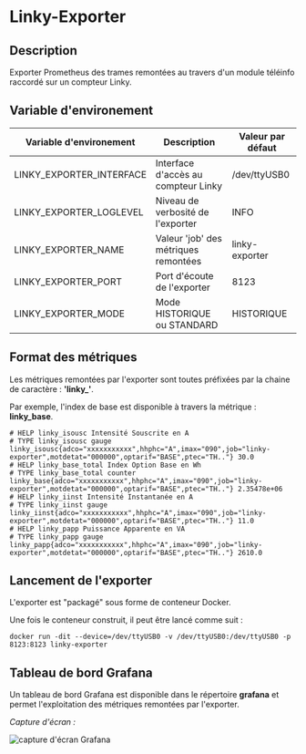 # Linky-Exporter

## Description

Exporter Prometheus des trames remontées au travers d'un module téléinfo raccordé sur un compteur Linky.

## Variable d'environement

| Variable d'environement | Description | Valeur par défaut |
| ------ | ------ | ------ |
| LINKY_EXPORTER_INTERFACE | Interface d'accès au compteur Linky | /dev/ttyUSB0 |
| LINKY_EXPORTER_LOGLEVEL | Niveau de verbosité de l'exporter | INFO |
| LINKY_EXPORTER_NAME | Valeur 'job' des métriques remontées | linky-exporter |
| LINKY_EXPORTER_PORT | Port d'écoute de l'exporter | 8123 |
| LINKY_EXPORTER_MODE | Mode HISTORIQUE ou STANDARD | HISTORIQUE |

## Format des métriques

Les métriques remontées par l'exporter sont toutes préfixées par la chaine de caractère : **'linky_'**.

Par exemple, l'index de base est disponible à travers la métrique : **linky_base**.

```
# HELP linky_isousc Intensité Souscrite en A
# TYPE linky_isousc gauge
linky_isousc{adco="xxxxxxxxxxx",hhphc="A",imax="090",job="linky-exporter",motdetat="000000",optarif="BASE",ptec="TH.."} 30.0
# HELP linky_base_total Index Option Base en Wh
# TYPE linky_base_total counter
linky_base{adco="xxxxxxxxxxx",hhphc="A",imax="090",job="linky-exporter",motdetat="000000",optarif="BASE",ptec="TH.."} 2.35478e+06
# HELP linky_iinst Intensité Instantanée en A
# TYPE linky_iinst gauge
linky_iinst{adco="xxxxxxxxxxx",hhphc="A",imax="090",job="linky-exporter",motdetat="000000",optarif="BASE",ptec="TH.."} 11.0
# HELP linky_papp Puissance Apparente en VA
# TYPE linky_papp gauge
linky_papp{adco="xxxxxxxxxxx",hhphc="A",imax="090",job="linky-exporter",motdetat="000000",optarif="BASE",ptec="TH.."} 2610.0
````

## Lancement de l'exporter

L'exporter est "packagé" sous forme de conteneur Docker. 

Une fois le conteneur construit, il peut être lancé comme suit :

`docker run -dit --device=/dev/ttyUSB0 -v /dev/ttyUSB0:/dev/ttyUSB0 -p 8123:8123 linky-exporter `

## Tableau de bord Grafana

Un tableau de bord Grafana est disponible dans le répertoire **grafana** et permet l'exploitation des métriques remontées par l'exporter.

_Capture d'écran :_

![capture d'écran Grafana](grafana/grafana.png "Capture d'écran Grafana")
